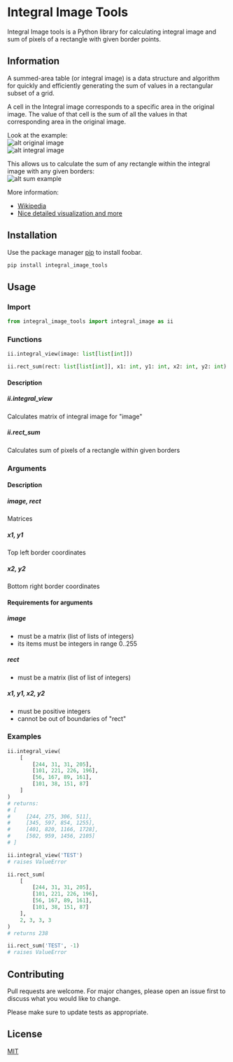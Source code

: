 # Integral Image Tools

Integral Image tools is a Python library for calculating integral image and sum of pixels of a rectangle with given border points.

## Information

A summed-area table (or integral image) is a data structure and algorithm for quickly and efficiently generating the sum of values in a rectangular subset of a grid.  

A cell in the Integral image corresponds to a specific area in the original image. The value of that cell is the sum of all the values in that corresponding area in the original image.

Look at the example:  
![alt original image](https://psv4.userapi.com/c237231/u275559158/docs/d8/a15ea25cd4f7/0_ZaFmHzlhp3VKniaH.png?extra=MAODG-YMbWXVxwlrVRZDEb685Es9icrzsm3jNmpj_Yfk-1cin0B3hkKJKzJA2PpUg8L7bgf4RBFX7lViiUVI3eonscdCEHi8FuAPOFNSpCNm06o04taxOwhX8TJ9BVDK1r81Y01Y-COV-9ZZtpTQZJs9fnA)  
![alt integral image](https://psv4.userapi.com/c237231/u275559158/docs/d35/ebd76cb6ee81/1_vBy_3EqGmRbCuvsav4ffVg.png?extra=-qUgz6kQdfzxPzxFftIZ4z5OvpCE1Ag3uk4OYfoobjaTlHV8LBOt3Jn7KFMy8U_V5rm_YNC6Qt0xL9zGHYcN5wGcjKFIXGhP34a1vJ5IN3QdADAkSufTljSjpoYGN80hTSj4RCfXbiqle-qJoAGuT7XAzrY)  

This allows us to calculate the sum of any rectangle within the integral image with any given borders:  
![alt sum example](https://psv4.userapi.com/c235131/u275559158/docs/d27/33ef0ac98b51/3.png?extra=ientWyZGsCkF2IUA_X4EHe_SJbhE3gU07gC3Fnqu53Uybq2EByg55h_Jx_N6iJjA-rJsUc8DKCtdrS8fy6ANhK3BNiw8xrHbEAs9kKt6cwBzq5R_RAZGlie_6BNndcyAfGhfswemMlgybFkl7ddfpvLKPFs)  

More information:  
- [Wikipedia](https://en.wikipedia.org/wiki/Summed-area_table)  
- [Nice detailed visualization and more](https://levelup.gitconnected.com/the-integral-image-4df3df5dce35)
## Installation

Use the package manager [pip](https://pip.pypa.io/en/stable/) to install foobar.

```bash
pip install integral_image_tools
```

## Usage

### Import

```python
from integral_image_tools import integral_image as ii
```

### Functions
```python
ii.integral_view(image: list[list[int]])
``` 
```python
ii.rect_sum(rect: list[list[int]], x1: int, y1: int, x2: int, y2: int)
```
#### Description

##### ii.integral_view
Calculates matrix of integral image for "image"

##### ii.rect_sum
Calculates sum of pixels of a rectangle within given borders

### Arguments

#### Description

##### image, rect
Matrices

##### x1, y1
Top left border coordinates

##### x2, y2
Bottom right border coordinates 

#### Requirements for arguments

##### image
- must be a matrix (list of lists of integers)
- its items must be integers in range 0..255   

##### rect
- must be a matrix (list of list of integers)

##### x1, y1, x2, y2
- must be positive integers
- cannot be out of boundaries of "rect"

### Examples

```python
ii.integral_view(
    [
        [244, 31, 31, 205],
        [101, 221, 226, 196],
        [56, 167, 89, 161],
        [101, 38, 151, 87]
    ]
)
# returns: 
# [
#     [244, 275, 306, 511],
#     [345, 597, 854, 1255],
#     [401, 820, 1166, 1728],
#     [502, 959, 1456, 2105]
# ]

ii.integral_view('TEST')
# raises ValueError

ii.rect_sum(
    [
        [244, 31, 31, 205],
        [101, 221, 226, 196],
        [56, 167, 89, 161],
        [101, 38, 151, 87]
    ],
    2, 3, 3, 3
)
# returns 238

ii.rect_sum('TEST', -1)
# raises ValueError
```


## Contributing
Pull requests are welcome. For major changes, please open an issue first to discuss what you would like to change.

Please make sure to update tests as appropriate.

## License
[MIT](https://choosealicense.com/licenses/mit/)